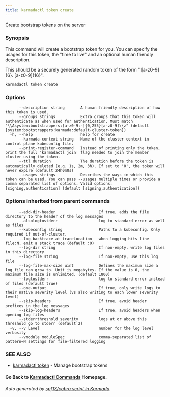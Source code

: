 ```yaml
---
title: karmadactl token create
---
```


Create bootstrap tokens on the server

### Synopsis

This command will create a bootstrap token for you. You can specify the usages for this token, the "time to live" and an optional human friendly description.

 This should be a securely generated random token of the form " [a-z0-9]{6}. [a-z0-9]{16}".

```
karmadactl token create
```

### Options

```
      --description string       A human friendly description of how this token is used.
      --groups strings           Extra groups that this token will authenticate as when used for authentication. Must match "\\Asystem:bootstrappers:[a-z0-9:-]{0,255}[a-z0-9]\\z" (default [system:bootstrappers:karmada:default-cluster-token])
  -h, --help                     help for create
      --karmada-context string   Name of the cluster context in control plane kubeconfig file.
      --print-register-command   Instead of printing only the token, print the full 'karmadactl join' flag needed to join the member cluster using the token.
      --ttl duration             The duration before the token is automatically deleted (e.g. 1s, 2m, 3h). If set to '0', the token will never expire (default 24h0m0s)
      --usages strings           Describes the ways in which this token can be used. You can pass --usages multiple times or provide a comma separated list of options. Valid options: [signing,authentication] (default [signing,authentication])
```

### Options inherited from parent commands

```
      --add-dir-header                   If true, adds the file directory to the header of the log messages
      --alsologtostderr                  log to standard error as well as files
      --kubeconfig string                Paths to a kubeconfig. Only required if out-of-cluster.
      --log-backtrace-at traceLocation   when logging hits line file:N, emit a stack trace (default :0)
      --log-dir string                   If non-empty, write log files in this directory
      --log-file string                  If non-empty, use this log file
      --log-file-max-size uint           Defines the maximum size a log file can grow to. Unit is megabytes. If the value is 0, the maximum file size is unlimited. (default 1800)
      --logtostderr                      log to standard error instead of files (default true)
      --one-output                       If true, only write logs to their native severity level (vs also writing to each lower severity level)
      --skip-headers                     If true, avoid header prefixes in the log messages
      --skip-log-headers                 If true, avoid headers when opening log files
      --stderrthreshold severity         logs at or above this threshold go to stderr (default 2)
  -v, --v Level                          number for the log level verbosity
      --vmodule moduleSpec               comma-separated list of pattern=N settings for file-filtered logging
```

### SEE ALSO

* [karmadactl token](karmadactl_token.md)	 - Manage bootstrap tokens

#### Go Back to [Karmadactl Commands](karmadactl_commands) Homepage.


###### Auto generated by [spf13/cobra script in Karmada](https://github.com/karmada-io/karmada/tree/master/hack/tools/genkarmadactldocs).